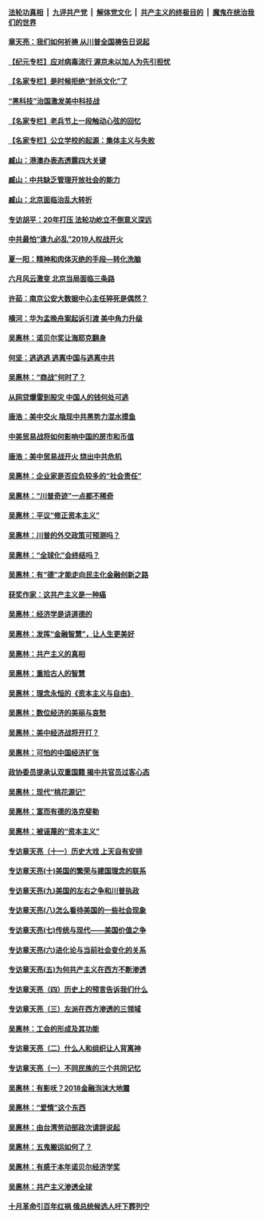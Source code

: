 ####  [法轮功真相](../../../../basic/blob/master/README.md?t=06271602) &nbsp;|&nbsp; [九评共产党](../../../../9ping.md/blob/master/README.md?t=06271602) &nbsp;|&nbsp; [解体党文化](../../../../jtdwh.md/blob/master/README.md?t=06271602)  &nbsp;|&nbsp; [共产主义的终极目的](../../../../gczydzjmd.md/blob/master/README.md?t=06271602) &nbsp;|&nbsp; [魔鬼在统治我们的世界](../../../../mgztzwmdsj.md/blob/master/README.md?t=06271602) 

#### [章天亮：我们如何祈祷 从川普全国祷告日说起](../pages/nsc423/n11944627.md?t=06271602) 

#### [【纪元专栏】应对病毒流行 渥京未以加人为先引担忧](../pages/nsc423/n11875714.md?t=06271602) 

#### [【名家专栏】是时候拒绝“封杀文化”了](../pages/nsc423/n11814093.md?t=06271602) 

#### [“黑科技”治国激发美中科技战](../pages/nsc423/n11638056.md?t=06271602) 

#### [【名家专栏】老兵节上一段触动心弦的回忆](../pages/nsc423/n11646016.md?t=06271602) 

#### [【名家专栏】公立学校的起源：集体主义与失败](../pages/nsc423/n11601833.md?t=06271602) 

#### [臧山：港澳办表态透露四大关键](../pages/nsc423/n11421628.md?t=06271602) 

#### [臧山：中共缺乏管理开放社会的能力](../pages/nsc423/n11407457.md?t=06271602) 

#### [臧山：北京面临治乱大转折](../pages/nsc423/n11406895.md?t=06271602) 

#### [专访胡平：20年打压 法轮功屹立不倒意义深远](../pages/nsc423/n11398800.md?t=06271602) 

#### [中共最怕“逢九必乱”2019人权战开火](../pages/nsc423/n11385248.md?t=06271602) 

#### [夏一阳：精神和肉体灭绝的手段—转化洗脑](../pages/nsc423/n11368250.md?t=06271602) 

#### [六月风云激变 北京当局面临三条路](../pages/nsc423/n11313668.md?t=06271602) 

#### [许茹：南京公安大数据中心主任猝死是偶然？](../pages/nsc423/n11064744.md?t=06271602) 

#### [横河：华为孟晚舟案起诉引渡 美中角力升级](../pages/nsc423/n11027230.md?t=06271602) 

#### [吴惠林：诺贝尔奖让海耶克翻身](../pages/nsc423/n10890049.md?t=06271602) 

#### [何坚：逃逃逃 逃离中国与逃离中共](../pages/nsc423/n10592891.md?t=06271602) 

#### [吴惠林：“商战”何时了？](../pages/nsc423/n10573558.md?t=06271602) 

#### [从网贷爆雷到股灾 中国人的钱何处可逃](../pages/nsc423/n10572800.md?t=06271602) 

#### [唐浩：美中交火 隐现中共黑势力混水摸鱼](../pages/nsc423/n10544040.md?t=06271602) 

#### [中美贸易战将如何影响中国的房市和币值](../pages/nsc423/n10543697.md?t=06271602) 

#### [唐浩：美中贸易战开火 烧出中共危机](../pages/nsc423/n10540126.md?t=06271602) 

#### [吴惠林：企业家是否应负较多的“社会责任”](../pages/nsc423/n10535022.md?t=06271602) 

#### [吴惠林：“川普奇迹”一点都不稀奇](../pages/nsc423/n10512808.md?t=06271602) 

#### [吴惠林：平议“修正资本主义”](../pages/nsc423/n10495724.md?t=06271602) 

#### [吴惠林：川普的外交政策可预测吗？](../pages/nsc423/n10462387.md?t=06271602) 

#### [吴惠林：“全球化”会终结吗？](../pages/nsc423/n10452838.md?t=06271602) 

#### [吴惠林：有“德”才能走向民主化金融创新之路](../pages/nsc423/n10432292.md?t=06271602) 

#### [获奖作家：这共产主义是一种癌](../pages/nsc423/n10431541.md?t=06271602) 

#### [吴惠林：经济学是讲道德的](../pages/nsc423/n10398014.md?t=06271602) 

#### [吴惠林：发挥“金融智慧”，让人生更美好](../pages/nsc423/n10375019.md?t=06271602) 

#### [吴惠林：共产主义的真相](../pages/nsc423/n10351394.md?t=06271602) 

#### [吴惠林：重拾古人的智慧](../pages/nsc423/n10337691.md?t=06271602) 

#### [吴惠林：理念永恒的《资本主义与自由》](../pages/nsc423/n10316274.md?t=06271602) 

#### [吴惠林：数位经济的美丽与哀愁](../pages/nsc423/n10292946.md?t=06271602) 

#### [吴惠林：美中经济战将开打？](../pages/nsc423/n10258825.md?t=06271602) 

#### [吴惠林：可怕的中国经济扩张](../pages/nsc423/n10219147.md?t=06271602) 

#### [政协委员提承认双重国籍 揭中共官员过客心态](../pages/nsc423/n10208809.md?t=06271602) 

#### [吴惠林：现代“桃花源记”](../pages/nsc423/n10185234.md?t=06271602) 

#### [吴惠林：富而有德的洛克斐勒](../pages/nsc423/n10142264.md?t=06271602) 

#### [吴惠林：被诬蔑的“资本主义”](../pages/nsc423/n10124816.md?t=06271602) 

#### [专访章天亮（十一）历史大戏 上天自有安排](../pages/nsc423/n10094905.md?t=06271602) 

#### [专访章天亮(十)美国的繁荣与建国理念的联系](../pages/nsc423/n10094899.md?t=06271602) 

#### [专访章天亮(九)美国的左右之争和川普执政](../pages/nsc423/n10094889.md?t=06271602) 

#### [专访章天亮(八)怎么看待美国的一些社会现象](../pages/nsc423/n10094857.md?t=06271602) 

#### [专访章天亮(七)传统与现代——美国价值之争](../pages/nsc423/n10093140.md?t=06271602) 

#### [专访章天亮(六)进化论与当前社会变化的关系](../pages/nsc423/n10092036.md?t=06271602) 

#### [专访章天亮(五)为何共产主义在西方不断渗透](../pages/nsc423/n10083620.md?t=06271602) 

#### [专访章天亮（四）历史上的预言告诉我们什么](../pages/nsc423/n10083606.md?t=06271602) 

#### [专访章天亮（三）左派在西方渗透的三领域](../pages/nsc423/n10081115.md?t=06271602) 

#### [吴惠林：工会的形成及其功能](../pages/nsc423/n10080633.md?t=06271602) 

#### [专访章天亮（二）什么人和组织让人背离神](../pages/nsc423/n10076637.md?t=06271602) 

#### [专访章天亮（一）不同民族的三个共同记忆](../pages/nsc423/n10074188.md?t=06271602) 

#### [吴惠林：有影呒？2018金融泡沫大地震](../pages/nsc423/n10040534.md?t=06271602) 

#### [吴惠林：“爱情”这个东西](../pages/nsc423/n10019423.md?t=06271602) 

#### [吴惠林：由台湾劳动部政次请辞说起](../pages/nsc423/n9979679.md?t=06271602) 

#### [吴惠林：五鬼搬运如何了？](../pages/nsc423/n9925338.md?t=06271602) 

#### [吴惠林：有感于本年诺贝尔经济学奖](../pages/nsc423/n9871883.md?t=06271602) 

#### [吴惠林：共产主义渗透全球](../pages/nsc423/n9812748.md?t=06271602) 

#### [十月革命引百年红祸 俄总统候选人吁下葬列宁](../pages/nsc423/n9810182.md?t=06271602) 

